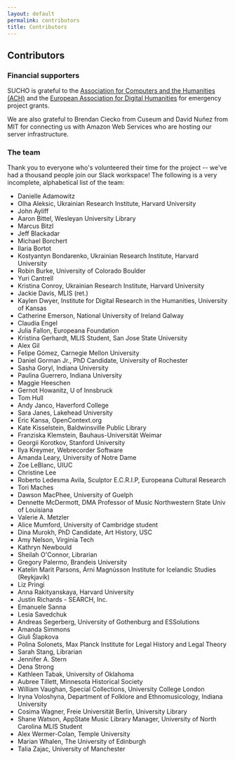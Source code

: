 ```yaml
---
layout: default
permalink: contributors
title: Contributors
---
```


## Contributors

### Financial supporters

SUCHO is grateful to the [Association for Computers and the Humanities (ACH)](https://ach.org/) and the [European Association for Digital Humanities](https://eadh.org/) for emergency project grants.

We are also grateful to Brendan Ciecko from Cuseum and David Nuñez from MIT for connecting us with Amazon Web Services who are hosting our server infrastructure.

### The team
Thank you to everyone who's volunteered their time for the project -- we've had a thousand people join our Slack workspace! The following is a very incomplete, alphabetical list of the team:

- Danielle Adamowitz
- Olha Aleksic, Ukrainian Research Institute, Harvard University
- John Ayliff
- Aaron Bittel, Wesleyan University Library
- Marcus Bitzl
- Jeff Blackadar
- Michael Borchert
- Ilaria Bortot
- Kostyantyn Bondarenko, Ukrainian Research Institute, Harvard University
- Robin Burke, University of Colorado Boulder
- Yuri Cantrell
- Kristina Conroy, Ukrainian Research Institute, Harvard University
- Jackie Davis, MLIS (ret.)
- Kaylen Dwyer, Institute for Digital Research in the Humanities, University of Kansas
- Catherine Emerson, National University of Ireland Galway
- Claudia Engel
- Julia Fallon, Europeana Foundation
- Kristina Gerhardt, MLIS Student, San Jose State University 
- Alex Gil
- Felipe Gómez, Carnegie Mellon University
- Daniel Gorman Jr., PhD Candidate, University of Rochester
- Sasha Goryl, Indiana University
- Paulina Guerrero, Indiana University
- Maggie Heeschen
- Gernot Howanitz, U of Innsbruck
- Tom Hull
- Andy Janco, Haverford College
- Sara Janes, Lakehead University 
- Eric Kansa, OpenContext.org
- Kate Kisselstein, Baldwinsville Public Library
- Franziska Klemstein, Bauhaus-Universität Weimar
- Georgii Korotkov, Stanford University
- Ilya Kreymer, Webrecorder Software
- Amanda Leary, University of Notre Dame
- Zoe LeBlanc, UIUC
- Christine Lee
- Roberto Ledesma Avila, Sculptor E.C.R.I.P, Europeana Cultural Research
- Tori Maches
- Dawson MacPhee, University of Guelph
- Dennette McDermott, DMA Professor of Music Northwestern State Univ of Louisiana
- Valerie A. Metzler
- Alice Mumford, University of Cambridge student
- Dina Murokh, PhD Candidate, Art History, USC
- Amy Nelson, Virginia Tech
- Kathryn Newbould
- Sheilah O'Connor, Librarian
- Gregory Palermo, Brandeis University
- Katelin Marit Parsons, Árni Magnússon Institute for Icelandic Studies (Reykjavík)
- Liz Pringi
- Anna Rakityanskaya, Harvard University
- Justin Richards -  SEARCH, Inc.
- Emanuele Sanna
- Lesia Savedchuk
- Andreas Segerberg, University of Gothenburg and ESSolutions 
- Amanda Simmons
- Giuli Šlapkova
- Polina Solonets, Max Planck Institute for Legal History and Legal Theory
- Sarah Stang, Librarian
- Jennifer A. Stern
- Dena Strong
- Kathleen Tabak, University of Oklahoma
- Aubree Tillett, Minnesota Historical Society
- William Vaughan, Special Collections, University College London
- Iryna Voloshyna, Department of Folklore and Ethnomusicology, Indiana University
- Cosima Wagner, Freie Universität Berlin, University Library
- Shane Watson, AppState Music Library Manager, University of North Carolina MLIS Student
- Alex Wermer-Colan, Temple University
- Marian Whalen, The University of Edinburgh 
- Talia Zajac, University of Manchester
